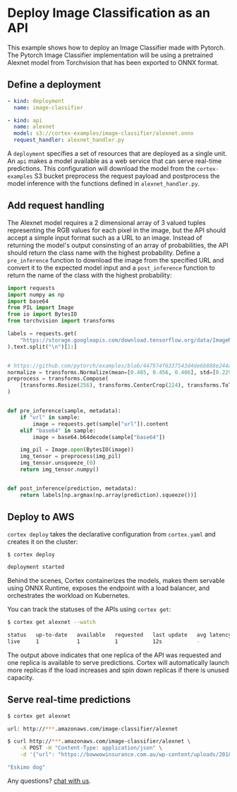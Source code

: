 # Deploy Image Classification as an API

This example shows how to deploy an Image Classifier made with Pytorch. The Pytorch Image Classifier implementation will be using a pretrained Alexnet model from Torchvision that has been exported to ONNX format.

## Define a deployment

```yaml
- kind: deployment
  name: image-classifier

- kind: api
  name: alexnet
  model: s3://cortex-examples/image-classifier/alexnet.onnx
  request_handler: alexnet_handler.py
```

A `deployment` specifies a set of resources that are deployed as a single unit. An `api` makes a model available as a web service that can serve real-time predictions. This configuration will download the model from the `cortex-examples` S3 bucket preprocess the request payload and postprocess the model inference with the functions defined in `alexnet_handler.py`.

## Add request handling

The Alexnet model requires a 2 dimensional array of 3 valued tuples representing the RGB values for each pixel in the image, but the API should accept a simple input format such as a URL to an image. Instead of returning the model's output consinsting of an array of probabilities, the API should return the class name with the highest probability. Define a `pre_inference` function to download the image from the specified URL and convert it to the expected model input and a `post_inference` function to return the name of the class with the highest probability:

```python
import requests
import numpy as np
import base64
from PIL import Image
from io import BytesIO
from torchvision import transforms

labels = requests.get(
    "https://storage.googleapis.com/download.tensorflow.org/data/ImageNetLabels.txt"
).text.split("\n")[1:]


# https://github.com/pytorch/examples/blob/447974f6337543d4de6b888e244a964d3c9b71f6/imagenet/main.py#L198-L199
normalize = transforms.Normalize(mean=[0.485, 0.456, 0.406], std=[0.229, 0.224, 0.225])
preprocess = transforms.Compose(
    [transforms.Resize(256), transforms.CenterCrop(224), transforms.ToTensor(), normalize]
)


def pre_inference(sample, metadata):
    if "url" in sample:
        image = requests.get(sample["url"]).content
    elif "base64" in sample:
        image = base64.b64decode(sample["base64"])

    img_pil = Image.open(BytesIO(image))
    img_tensor = preprocess(img_pil)
    img_tensor.unsqueeze_(0)
    return img_tensor.numpy()


def post_inference(prediction, metadata):
    return labels[np.argmax(np.array(prediction).squeeze())]
```

## Deploy to AWS

`cortex deploy` takes the declarative configuration from `cortex.yaml` and creates it on the cluster:

```bash
$ cortex deploy

deployment started
```

Behind the scenes, Cortex containerizes the models, makes them servable using ONNX Runtime, exposes the endpoint with a load balancer, and orchestrates the workload on Kubernetes.

You can track the statuses of the APIs using `cortex get`:

```bash
$ cortex get alexnet --watch

status   up-to-date   available   requested   last update   avg latency
live     1            1           1           12s           -
```

The output above indicates that one replica of the API was requested and one replica is available to serve predictions. Cortex will automatically launch more replicas if the load increases and spin down replicas if there is unused capacity.

## Serve real-time predictions

```bash
$ cortex get alexnet

url: http://***.amazonaws.com/image-classifier/alexnet

$ curl http://***.amazonaws.com/image-classifier/alexnet \
    -X POST -H "Content-Type: application/json" \
    -d '{"url": "https://bowwowinsurance.com.au/wp-content/uploads/2018/10/akita-700x700.jpg"}'

"Eskimo dog"
```

Any questions? [chat with us](https://gitter.im/cortexlabs/cortex).
